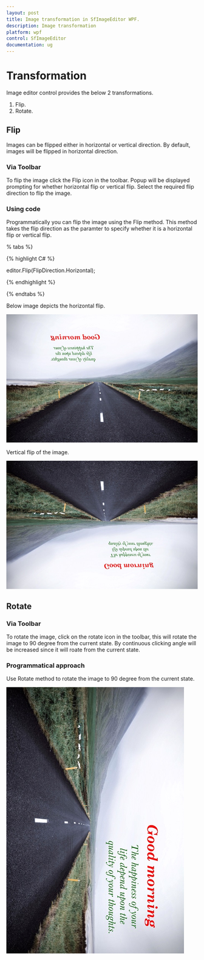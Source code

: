 ```yaml
---
layout: post
title: Image transformation in SfImageEditor WPF.
description: Image transformation
platform: wpf
control: SfImageEditor
documentation: ug
---
```


# Transformation

Image editor control provides the below 2 transformations.

1.	Flip.
2.	Rotate.

## Flip

Images can be flipped either in horizontal or vertical direction. By default, images will be flipped in horizontal direction.

### Via Toolbar

To flip the image click the Flip icon in the toolbar. Popup will be displayed prompting for whether horizontal flip or vertical flip. Select the required flip direction to flip the image.

### Using code

Programmatically you can flip the image using the Flip method. This method takes the flip direction as the paramter to specify whether it is a horizontal flip or vertical flip.

% tabs %} 

{% highlight C# %} 

editor.Flip(FlipDirection.Horizontal);

{% endhighlight %}

{% endtabs %} 

Below image depicts the horizontal flip.

![ImageEditor](Images/HorizontalFlip.jpg)   

Vertical flip of the image.

![ImageEditor](Images/VerticalFlip.jpg)   

## Rotate

### Via Toolbar

To rotate the image, click on the rotate icon in the toolbar, this will rotate the image to 90 degree from the current state. By continuous clicking angle will be increased since it will roate from the current state.

### Programmatical approach

Use Rotate method to rotate the image to 90 degree from the current state. 

![ImageEditor](Images/Rotate.jpg) 
